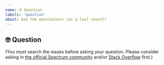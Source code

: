 ```yaml
---
name: 🤓 Question
labels: 'question'
about: Ask the maintainers (as a last resort)
---
```


## 🤓 Question

(You _must_ search the issues before asking your question. Please consider asking in [the official Spectrum community](https://spectrum.chat/react-spring) and/or [Stack Overflow](https://stackoverflow.com) first.)
